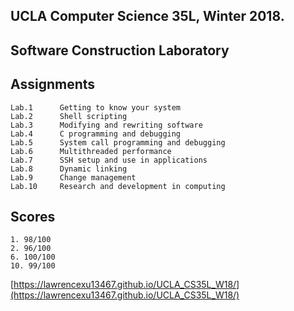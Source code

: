 ## UCLA Computer Science 35L, Winter 2018. 
## Software Construction Laboratory
 
## Assignments
```
Lab.1      Getting to know your system
Lab.2      Shell scripting
Lab.3      Modifying and rewriting software
Lab.4      C programming and debugging
Lab.5      System call programming and debugging
Lab.6      Multithreaded performance
Lab.7      SSH setup and use in applications
Lab.8      Dynamic linking
Lab.9      Change management
Lab.10     Research and development in computing 
```

## Scores
```
1. 98/100
2. 96/100  
6. 100/100   
10. 99/100   
```
[https://lawrencexu13467.github.io/UCLA_CS35L_W18/](https://lawrencexu13467.github.io/UCLA_CS35L_W18/)   
